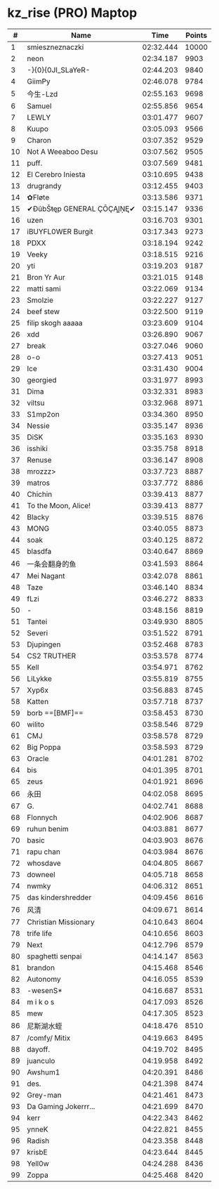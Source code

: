 # kz_rise (PRO) Maptop

|  # | Name | Time | Points |
|-------------- | -------------- | -------------- | -------------- | 
| 1 | smieszneznaczki | 02:32.444 | 10000 | 
| 2 | neon | 02:34.187 | 9903 | 
| 3 | -}{0}{0JI_SLaYeR- | 02:44.203 | 9840 | 
| 4 | GiimPy | 02:46.078 | 9784 | 
| 5 | 今生-Lzd | 02:55.163 | 9698 | 
| 6 | Samuel | 02:55.856 | 9654 | 
| 7 | LEWLY | 03:01.477 | 9607 | 
| 8 | Kuupo | 03:05.093 | 9566 | 
| 9 | Charon | 03:07.352 | 9529 | 
| 10 | Not A Weeaboo Desu | 03:07.562 | 9505 | 
| 11 | puff. | 03:07.569 | 9481 | 
| 12 | El Cerebro Iniesta | 03:10.695 | 9438 | 
| 13 | drugrandy | 03:12.455 | 9403 | 
| 14 | ✿Fløte | 03:13.586 | 9371 | 
| 15 | ✔ĐûbŠŧęp GENERAL ÇŌÇĄĮŅĘ✔ | 03:15.147 | 9336 | 
| 16 | uzen | 03:16.703 | 9301 | 
| 17 | iBUYFL0WER Burgit | 03:17.343 | 9273 | 
| 18 | PDXX | 03:18.194 | 9242 | 
| 19 | Veeky | 03:18.515 | 9216 | 
| 20 | yti | 03:19.203 | 9187 | 
| 21 | Bron Yr Aur | 03:21.015 | 9148 | 
| 22 | matti sami | 03:22.069 | 9134 | 
| 23 | Smolzie | 03:22.227 | 9127 | 
| 24 | beef stew | 03:22.500 | 9119 | 
| 25 | filip skogh aaaaa | 03:23.609 | 9104 | 
| 26 | xdd | 03:26.890 | 9067 | 
| 27 | break | 03:27.046 | 9060 | 
| 28 | o-o | 03:27.413 | 9051 | 
| 29 | Ice | 03:31.430 | 9004 | 
| 30 | georgied | 03:31.977 | 8993 | 
| 31 | Dima | 03:32.331 | 8983 | 
| 32 | viltsu | 03:32.968 | 8971 | 
| 33 | S1mp2on | 03:34.360 | 8950 | 
| 34 | Nessie | 03:35.147 | 8936 | 
| 35 | DiSK | 03:35.163 | 8930 | 
| 36 | isshiki | 03:35.758 | 8918 | 
| 37 | Renuse | 03:36.147 | 8908 | 
| 38 | mrozzz> | 03:37.723 | 8887 | 
| 39 | matros | 03:37.772 | 8886 | 
| 40 | Chichin | 03:39.413 | 8877 | 
| 41 | To the Moon, Alice! | 03:39.413 | 8877 | 
| 42 | Blacky | 03:39.515 | 8876 | 
| 43 | MONG | 03:40.055 | 8873 | 
| 44 | soak | 03:40.125 | 8872 | 
| 45 | blasdfa | 03:40.647 | 8869 | 
| 46 | 一条会翻身的鱼 | 03:41.593 | 8864 | 
| 47 | Mei Nagant | 03:42.078 | 8861 | 
| 48 | Taze | 03:46.140 | 8834 | 
| 49 | fLzi | 03:46.272 | 8833 | 
| 50 | - | 03:48.156 | 8819 | 
| 51 | Tantei | 03:49.930 | 8805 | 
| 52 | Severi | 03:51.522 | 8791 | 
| 53 | Djupingen | 03:52.468 | 8783 | 
| 54 | CS2 TRUTHER | 03:53.578 | 8774 | 
| 55 | Kell | 03:54.971 | 8762 | 
| 56 | LiLykke | 03:55.819 | 8755 | 
| 57 | Xyp6x | 03:56.883 | 8745 | 
| 58 | Katten | 03:57.718 | 8737 | 
| 59 | borb ==[BMF]== | 03:58.453 | 8730 | 
| 60 | wilito | 03:58.546 | 8729 | 
| 61 | CMJ | 03:58.578 | 8729 | 
| 62 | Big Poppa | 03:58.593 | 8729 | 
| 63 | Oracle | 04:01.281 | 8702 | 
| 64 | bis | 04:01.395 | 8701 | 
| 65 | zeus | 04:01.921 | 8696 | 
| 66 | 永田 | 04:02.058 | 8695 | 
| 67 | G. | 04:02.741 | 8688 | 
| 68 | Flonnych | 04:02.906 | 8687 | 
| 69 | ruhun benim | 04:03.881 | 8677 | 
| 70 | basic | 04:03.903 | 8676 | 
| 71 | rapu chan | 04:03.984 | 8676 | 
| 72 | whosdave | 04:04.805 | 8667 | 
| 73 | downeel | 04:05.718 | 8658 | 
| 74 | nwmky | 04:06.312 | 8651 | 
| 75 | das kindershredder | 04:09.456 | 8616 | 
| 76 | 风清 | 04:09.671 | 8614 | 
| 77 | Christian Missionary | 04:10.643 | 8604 | 
| 78 | trife life | 04:10.656 | 8603 | 
| 79 | Next | 04:12.796 | 8579 | 
| 80 | spaghetti senpai | 04:14.147 | 8563 | 
| 81 | brandon | 04:15.468 | 8546 | 
| 82 | Autonomy | 04:16.055 | 8539 | 
| 83 | -wesenS* | 04:16.687 | 8531 | 
| 84 | m i k o s | 04:17.093 | 8526 | 
| 85 | mew | 04:17.305 | 8523 | 
| 86 | 尼斯湖水蛭 | 04:18.476 | 8510 | 
| 87 | /comfy/ Mitix | 04:19.663 | 8495 | 
| 88 | dayoff. | 04:19.702 | 8495 | 
| 89 | juanculo | 04:19.958 | 8492 | 
| 90 | Awshum1 | 04:20.391 | 8486 | 
| 91 | des. | 04:21.398 | 8474 | 
| 92 | Grey-man | 04:21.461 | 8473 | 
| 93 | Da Gaming Jokerrr... | 04:21.699 | 8470 | 
| 94 | kerr | 04:22.343 | 8462 | 
| 95 | ynneK | 04:22.821 | 8455 | 
| 96 | Radish | 04:23.358 | 8448 | 
| 97 | krisbE | 04:23.644 | 8445 | 
| 98 | Yell0w | 04:24.288 | 8436 | 
| 99 | Zoppa | 04:25.468 | 8420 | 

